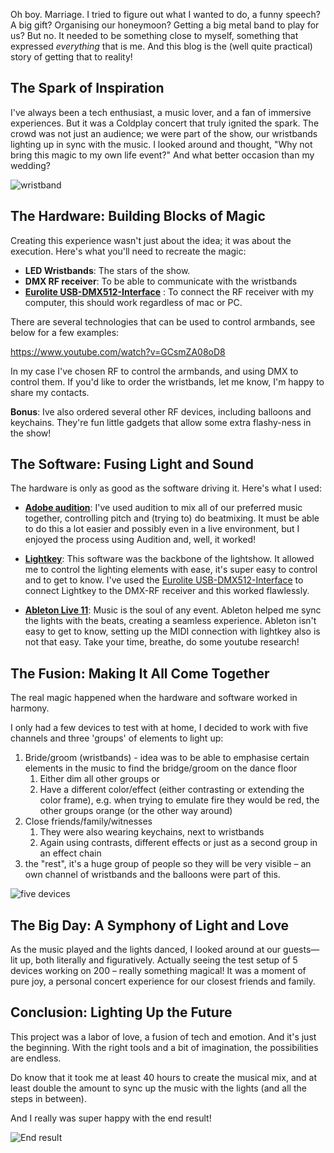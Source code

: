 Oh boy. Marriage. I tried to figure out what I wanted to do, a funny speech? A big gift? Organising our honeymoon? Getting a big metal band to play for us? But no. It needed to be something close to myself, something that expressed _everything_ that is me. And this blog is the (well quite practical) story of getting that to reality!
## The Spark of Inspiration

I've always been a tech enthusiast, a music lover, and a fan of immersive experiences. But it was a Coldplay concert that truly ignited the spark. The crowd was not just an audience; we were part of the show, our wristbands lighting up in sync with the music. I looked around and thought, "Why not bring this magic to my own life event?" And what better occasion than my wedding?

![wristband](https://casey.berlin/wp-content/uploads/2023/09/wristband.jpeg) 

## The Hardware: Building Blocks of Magic

Creating this experience wasn't just about the idea; it was about the execution. Here's what you'll need to recreate the magic:

- **LED Wristbands**: The stars of the show. 
- **DMX RF receiver**: To be able to communicate with the wristbands
- **[Eurolite USB-DMX512-Interface](https://amzn.to/3L8dZkF)** : To connect the RF receiver with my computer, this should work regardless of mac or PC.

There are several technologies that can be used to control armbands, see below for a few examples:

https://www.youtube.com/watch?v=GCsmZA08oD8

In my case I've chosen RF to control the armbands, and using DMX to control them.
If you'd like to order the wristbands, let me know, I'm happy to share my contacts.

**Bonus**: Ive also ordered several other RF devices, including balloons and keychains. They're fun little gadgets that allow some extra flashy-ness in the show!
## The Software: Fusing Light and Sound

The hardware is only as good as the software driving it. Here's what I used:

* **[Adobe audition](https://www.adobe.com/nl/products/audition.html)**: I've used audition to mix all of our preferred music together, controlling pitch and (trying to) do beatmixing. It must be able to do this a lot easier and possibly even in a live environment, but I enjoyed the process using Audition and, well, it worked!

- **[Lightkey](https://lightkeyapp.com/)**: This software was the backbone of the lightshow. It allowed me to control the lighting elements with ease, it's super easy to control and to get to know. I've used the [Eurolite USB-DMX512-Interface](https://amzn.to/3L8dZkF) to connect Lightkey to the DMX-RF receiver and this worked flawlessly.

- **[Ableton Live 11](https://www.ableton.com)**: Music is the soul of any event. Ableton helped me sync the lights with the beats, creating a seamless experience. Ableton isn't easy to get to know, setting up the MIDI connection with lightkey also is not that easy. Take your time, breathe, do some youtube research!

## The Fusion: Making It All Come Together

The real magic happened when the hardware and software worked in harmony. 

I only had a few devices to test with at home, I decided to work with five channels and three 'groups' of elements to light up:

1. Bride/groom (wristbands) - idea was to be able to emphasise certain elements in the music to find the bridge/groom on the dance floor
	1. Either dim all other groups or
	2. Have a different color/effect (either contrasting or extending the color frame), e.g. when trying to emulate fire they would be red, the other groups orange (or the other way around)
2. Close friends/family/witnesses
	1. They were also wearing keychains, next to wristbands
	2. Again using contrasts, different effects or just as a second group in an effect chain
3. the "rest", it's a huge group of people so they will be very visible – an own channel of wristbands and the balloons were part of this.

![five devices](https://casey.berlin/wp-content/uploads/2023/09/IMG_1296.gif) 

## The Big Day: A Symphony of Light and Love

As the music played and the lights danced, I looked around at our guests—lit up, both literally and figuratively. Actually seeing the test setup of 5 devices working on 200 – really something magical! It was a moment of pure joy, a personal concert experience for our closest friends and family.

## Conclusion: Lighting Up the Future

This project was a labor of love, a fusion of tech and emotion. And it's just the beginning. With the right tools and a bit of imagination, the possibilities are endless.

Do know that it took me at least 40 hours to create the musical mix, and at least double the amount to sync up the music with the lights (and all the steps in between).

And I really was super happy with the end result!

![End result](https://casey.berlin/wp-content/uploads/2023/09/image00011-scaled.jpeg)